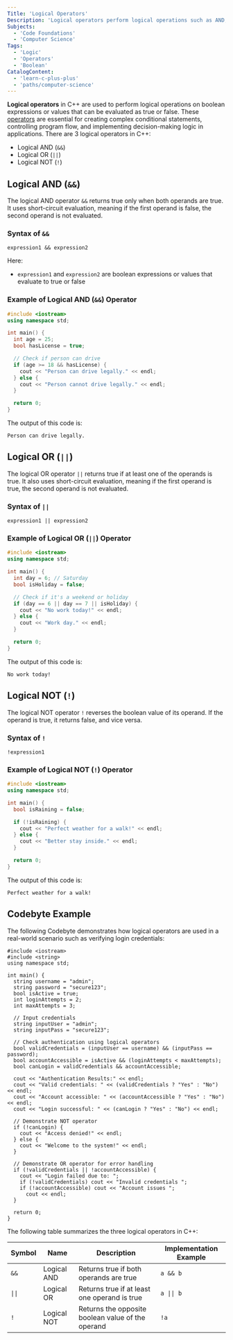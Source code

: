 ```yaml
---
Title: 'Logical Operators'
Description: 'Logical operators perform logical operations such as AND, OR, and NOT to combine or modify boolean expressions in C++.'
Subjects:
  - 'Code Foundations'
  - 'Computer Science'
Tags:
  - 'Logic'
  - 'Operators'
  - 'Boolean'
CatalogContent:
  - 'learn-c-plus-plus'
  - 'paths/computer-science'
---
```


**Logical operators** in C++ are used to perform logical operations on boolean expressions or values that can be evaluated as true or false. These [operators](https://www.codecademy.com/resources/docs/cpp/operators) are essential for creating complex conditional statements, controlling program flow, and implementing decision-making logic in applications. There are 3 logical operators in C++:

- Logical AND (`&&`)
- Logical OR (`||`)
- Logical NOT (`!`)

## Logical AND (`&&`)

The logical AND operator `&&` returns true only when both operands are true. It uses short-circuit evaluation, meaning if the first operand is false, the second operand is not evaluated.

### Syntax of `&&`

```pseudo
expression1 && expression2
```

Here:

- `expression1` and `expression2` are boolean expressions or values that evaluate to true or false

### Example of Logical AND (`&&`) Operator

```cpp
#include <iostream>
using namespace std;

int main() {
  int age = 25;
  bool hasLicense = true;

  // Check if person can drive
  if (age >= 18 && hasLicense) {
    cout << "Person can drive legally." << endl;
  } else {
    cout << "Person cannot drive legally." << endl;
  }

  return 0;
}
```

The output of this code is:

```shell
Person can drive legally.
```

## Logical OR (`||`)

The logical OR operator `||` returns true if at least one of the operands is true. It also uses short-circuit evaluation, meaning if the first operand is true, the second operand is not evaluated.

### Syntax of `||`

```pseudo
expression1 || expression2
```

### Example of Logical OR (`||`) Operator

```cpp
#include <iostream>
using namespace std;

int main() {
  int day = 6; // Saturday
  bool isHoliday = false;

  // Check if it's a weekend or holiday
  if (day == 6 || day == 7 || isHoliday) {
    cout << "No work today!" << endl;
  } else {
    cout << "Work day." << endl;
  }

  return 0;
}
```

The output of this code is:

```shell
No work today!
```

## Logical NOT (`!`)

The logical NOT operator `!` reverses the boolean value of its operand. If the operand is true, it returns false, and vice versa.

### Syntax of `!`

```pseudo
!expression1
```

### Example of Logical NOT (`!`) Operator

```cpp
#include <iostream>
using namespace std;

int main() {
  bool isRaining = false;

  if (!isRaining) {
    cout << "Perfect weather for a walk!" << endl;
  } else {
    cout << "Better stay inside." << endl;
  }

  return 0;
}
```

The output of this code is:

```shell
Perfect weather for a walk!
```

## Codebyte Example

The following Codebyte demonstrates how logical operators are used in a real-world scenario such as verifying login credentials:

```codebyte/cpp
#include <iostream>
#include <string>
using namespace std;

int main() {
  string username = "admin";
  string password = "secure123";
  bool isActive = true;
  int loginAttempts = 2;
  int maxAttempts = 3;

  // Input credentials
  string inputUser = "admin";
  string inputPass = "secure123";

  // Check authentication using logical operators
  bool validCredentials = (inputUser == username) && (inputPass == password);
  bool accountAccessible = isActive && (loginAttempts < maxAttempts);
  bool canLogin = validCredentials && accountAccessible;

  cout << "Authentication Results:" << endl;
  cout << "Valid credentials: " << (validCredentials ? "Yes" : "No") << endl;
  cout << "Account accessible: " << (accountAccessible ? "Yes" : "No") << endl;
  cout << "Login successful: " << (canLogin ? "Yes" : "No") << endl;

  // Demonstrate NOT operator
  if (!canLogin) {
    cout << "Access denied!" << endl;
  } else {
    cout << "Welcome to the system!" << endl;
  }

  // Demonstrate OR operator for error handling
  if (!validCredentials || !accountAccessible) {
    cout << "Login failed due to: ";
    if (!validCredentials) cout << "Invalid credentials ";
    if (!accountAccessible) cout << "Account issues ";
      cout << endl;
  }

  return 0;
}
```

The following table summarizes the three logical operators in C++:

| Symbol | Name        | Description                                       | Implementation Example |
| ------ | ----------- | ------------------------------------------------- | ---------------------- |
| `&&`   | Logical AND | Returns true if both operands are true            | `a && b`               |
| `\|\|` | Logical OR  | Returns true if at least one operand is true      | `a \|\| b`             |
| `!`    | Logical NOT | Returns the opposite boolean value of the operand | `!a`                   |
